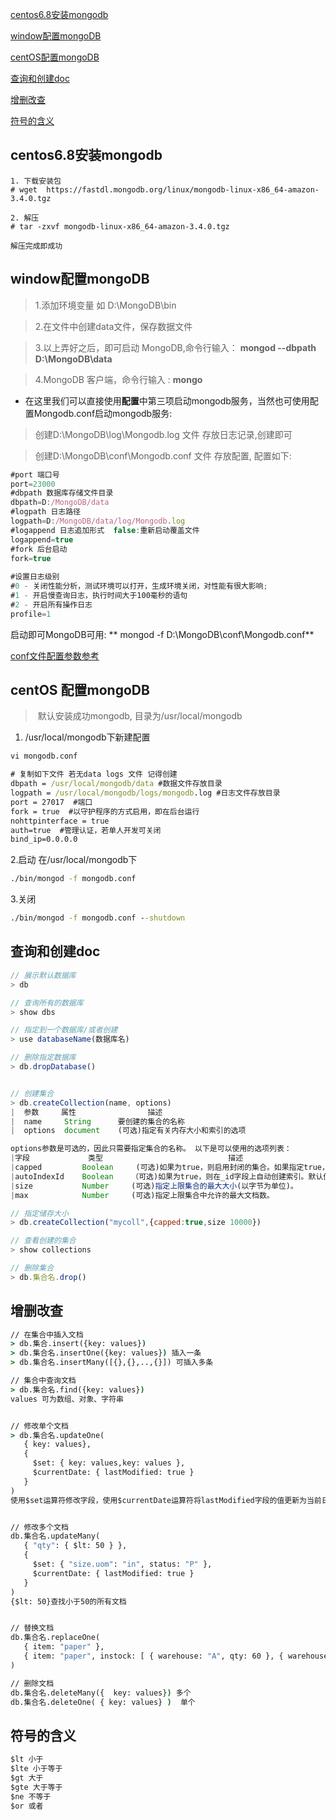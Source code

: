 
[centos6.8安装mongodb](#centos68安装mongodb)

[window配置mongoDB](#window配置mongoDB)

[centOS配置mongoDB](#centOS配置mongoDB)

[查询和创建doc](#查询和创建doc)

[增删改查](#增删改查)

[符号的含义](#符号的含义)

## centos6.8安装mongodb
```
1. 下载安装包
# wget  https://fastdl.mongodb.org/linux/mongodb-linux-x86_64-amazon-3.4.0.tgz

2. 解压
# tar -zxvf mongodb-linux-x86_64-amazon-3.4.0.tgz

解压完成即成功
```

## window配置mongoDB

> 1.添加环境变量 如 D:\MongoDB\bin

> 2.在文件中创建data文件，保存数据文件

> 3.以上弄好之后，即可启动 MongoDB,命令行输入： **mongod --dbpath D:\MongoDB\data**

> 4.MongoDB 客户端，命令行输入 : **mongo**

* 在这里我们可以直接使用**配置**中第三项启动mongodb服务，当然也可使用配置Mongodb.conf启动mongodb服务:

> 创建D:\MongoDB\log\Mongodb.log 文件 存放日志记录,创建即可

> 创建D:\MongoDB\conf\Mongodb.conf 文件 存放配置, 配置如下:

```javascript
#port 端口号  
port=23000  
#dbpath 数据库存储文件目录  
dbpath=D:/MongoDB/data  
#logpath 日志路径  
logpath=D:/MongoDB/data/log/Mongodb.log  
#logappend 日志追加形式  false:重新启动覆盖文件  
logappend=true  
#fork 后台启动  
fork=true  
  
#设置日志级别  
#0 - 关闭性能分析，测试环境可以打开，生成环境关闭，对性能有很大影响;  
#1 - 开启慢查询日志，执行时间大于100毫秒的语句  
#2 - 开启所有操作日志  
profile=1  
```

启动即可MongoDB可用: ** mongod -f D:\MongoDB\conf\Mongodb.conf**

[conf文件配置参数参考](http://blog.csdn.net/zhu_tianwei/article/details/44261235)

## centOS 配置mongoDB

>  默认安装成功mongodb, 目录为/usr/local/mongodb
  
1. /usr/local/mongodb下新建配置
```cmd
vi mongodb.conf

# 复制如下文件 若无data logs 文件 记得创建
dbpath = /usr/local/mongodb/data #数据文件存放目录
logpath = /usr/local/mongodb/logs/mongodb.log #日志文件存放目录
port = 27017  #端口
fork = true  #以守护程序的方式启用，即在后台运行
nohttpinterface = true
auth=true  #管理认证，若单人开发可关闭
bind_ip=0.0.0.0
```

2.启动
在/usr/local/mongodb下
```cmd
./bin/mongod -f mongodb.conf
```

3.关闭
```cmd
./bin/mongod -f mongodb.conf --shutdown
```

## 查询和创建doc

```javascript
// 展示默认数据库
> db

// 查询所有的数据库
> show dbs

// 指定到一个数据库/或者创建
> use databaseName(数据库名)

// 删除指定数据库
> db.dropDatabase()


// 创建集合
> db.createCollection(name, options)
|  参数     属性                描述                         
|  name     String      要创建的集合的名称                   
|  options  document    (可选)指定有关内存大小和索引的选项   

options参数是可选的，因此只需要指定集合的名称。 以下是可以使用的选项列表：
|字段             类型                            描述
|capped         Boolean     (可选)如果为true，则启用封闭的集合。如果指定true，则还需要指定size参数。
|autoIndexId    Boolean    （可选)如果为true，则在_id字段上自动创建索引。默认值为false。
|size           Number     (可选)指定上限集合的最大大小(以字节为单位)。
|max            Number     (可选)指定上限集合中允许的最大文档数。

// 指定储存大小
> db.createCollection("mycoll",{capped:true,size 10000})

// 查看创建的集合
> show collections

// 删除集合
> db.集合名.drop()
```

## 增删改查
```cmd
// 在集合中插入文档
> db.集合.insert({key: values})
> db.集合名.insertOne({key: values}) 插入一条
> db.集合名.insertMany([{},{},..,{}]) 可插入多条

// 集合中查询文档
> db.集合名.find({key: values})
values 可为数组、对象、字符串


// 修改单个文档
> db.集合名.updateOne(
   { key: values},
   {
     $set: { key: values,key: values },
     $currentDate: { lastModified: true }
   }
)
使用$set运算符修改字段，使用$currentDate运算符将lastModified字段的值更新为当前日期


// 修改多个文档
db.集合名.updateMany(
   { "qty": { $lt: 50 } },
   {
     $set: { "size.uom": "in", status: "P" },
     $currentDate: { lastModified: true }
   }
)
{$lt: 50}查找小于50的所有文档


// 替换文档
db.集合名.replaceOne(
   { item: "paper" },
   { item: "paper", instock: [ { warehouse: "A", qty: 60 }, { warehouse: "B", qty: 40 } ] }
)

// 删除文档
db.集合名.deleteMany({  key: values}) 多个
db.集合名.deleteOne( { key: values} )  单个
```

## 符号的含义
```javascript
$lt 小于
$lte 小于等于
$gt 大于
$gte 大于等于
$ne 不等于
$or 或者
```

